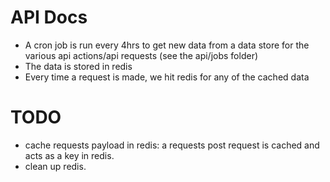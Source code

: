 # API Docs

- A cron job is run every 4hrs to get new data from a data store for the various api actions/api requests (see the api/jobs folder)
- The data is stored in redis
- Every time a request is made, we hit redis for any of the cached data

# TODO
- cache requests payload in redis: a requests post request is cached and acts as a key in redis.
- clean up redis.
